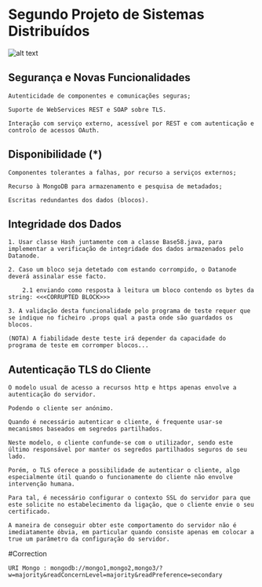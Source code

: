 # Segundo Projeto de Sistemas Distribuídos

![alt text](http://asc.di.fct.unl.pt/sd/labs/tp2/tp2-updated-architecture.png)


## Segurança e Novas Funcionalidades

	Autenticidade de componentes e comunicações seguras;

	Suporte de WebServices REST e SOAP sobre TLS.

	Interação com serviço externo, acessível por REST e com autenticação e controlo de acessos OAuth.

## Disponibilidade (*)

	Componentes tolerantes a falhas, por recurso a serviços externos;

	Recurso à MongoDB para armazenamento e pesquisa de metadados;

	Escritas redundantes dos dados (blocos).

## Integridade dos Dados

	1. Usar classe Hash juntamente com a classe Base58.java, para implementar a verificação de integridade dos dados armazenados pelo Datanode.

	2. Caso um bloco seja detetado com estando corrompido, o Datanode deverá assinalar esse facto.

		2.1 enviando como resposta à leitura um bloco contendo os bytes da string: <<<CORRUPTED BLOCK>>>

	3. A validação desta funcionalidade pelo programa de teste requer que se indique no ficheiro .props qual a pasta onde são guardados os blocos.
	
	(NOTA) A fiabilidade deste teste irá depender da capacidade do programa de teste em corromper blocos...

## Autenticação TLS do Cliente

	O modelo usual de acesso a recursos http e https apenas envolve a autenticação do servidor.

	Podendo o cliente ser anónimo. 

	Quando é necessário autenticar o cliente, é frequente usar-se mecanismos baseados em segredos partilhados. 

	Neste modelo, o cliente confunde-se com o utilizador, sendo este último responsável por manter os segredos partilhados seguros do seu lado. 

	Porém, o TLS oferece a possibilidade de autenticar o cliente, algo especialmente útil quando o funcionamente do cliente não envolve intervenção humana. 

	Para tal, é necessário configurar o contexto SSL do servidor para que este solicite no estabelecimento da ligação, que o cliente envie o seu certificado. 

	A maneira de conseguir obter este comportamento do servidor não é imediatamente óbvia, em particular quando consiste apenas em colocar a true um parâmetro da configuração do servidor.

#Correction

	URI Mongo : mongodb://mongo1,mongo2,mongo3/?w=majority&readConcernLevel=majority&readPreference=secondary

	

